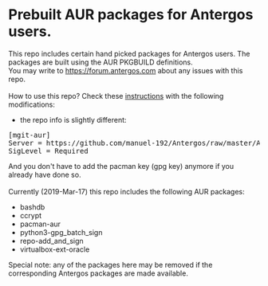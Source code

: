 # Prebuilt AUR packages for Antergos users.

This repo includes certain hand picked packages for Antergos users. The packages are built using the AUR PKGBUILD definitions.
<br>
You may write to https://forum.antergos.com about any issues with this repo.
<br><br>
How to use this repo? Check these [instructions](https://github.com/manuel-192/Antergos/blob/master/Antergos-packages/README.md)
with the following modifications:
- the repo info is slightly different:
<pre>
[mgit-aur]
Server = https://github.com/manuel-192/Antergos/raw/master/Antergos-packages-aur
SigLevel = Required
</pre>

And you don't have to add the pacman key (gpg key) anymore if you already have done so.
<br><br>
Currently (2019-Mar-17) this repo includes the following AUR packages:
- bashdb
- ccrypt
- pacman-aur
- python3-gpg_batch_sign
- repo-add_and_sign
- virtualbox-ext-oracle

Special note: any of the packages here may be removed if the corresponding Antergos packages are made available.
